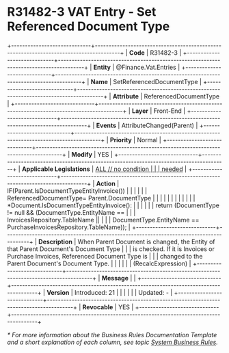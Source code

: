 ﻿---
erp.type: front-end-business-rule
erp.entity: Finance.Vat.Entries
---

# R31482-3 VAT Entry - Set Referenced Document Type
+-----------------------------+---------------------------------------------------------------------------------------+
| **Code**                    | R31482-3                                                                              |
+-----------------------------+---------------------------------------------------------------------------------------+
| **Entity**                  | @Finance.Vat.Entries                                                                  |
+-----------------------------+---------------------------------------------------------------------------------------+
| **Name**                    | SetReferencedDocumentType                                                             |
+-----------------------------+---------------------------------------------------------------------------------------+
| **Attribute**               | ReferencedDocumentType                                                                |
+-----------------------------+---------------------------------------------------------------------------------------+
| **Layer**                   | Front-End                                                                             |
+-----------------------------+---------------------------------------------------------------------------------------+
| **Events**                  | AttributeChanged(Parent)                                                              |
+-----------------------------+---------------------------------------------------------------------------------------+
| **Priority**                | Normal                                                                                |
+-----------------------------+---------------------------------------------------------------------------------------+
| **Modify**                  | YES                                                                                   |
+-----------------------------+---------------------------------------------------------------------------------------+
| **Applicable Legislations** | [ALL // no condition                                                                  |
|                             | needed](xref:applicable-legislations)                                                 |
+-----------------------------+---------------------------------------------------------------------------------------+
| **Action**                  | IF(Parent.IsDocumentTypeEntityInvoice())                                              |
|                             |                                                                                       |
|                             | ReferencedDocumentType= Parent.DocumentType                                           |
|                             |                                                                                       |
|                             |                                                                                       |
|                             |                                                                                       |
|                             | \*Document.IsDocumentTypeEntityInvoice():                                             |
|                             |                                                                                       |
|                             | return (DocumentType != null && (DocumentType.EntityName ==                           |
|                             | InvoicesRepository.TableName \|\|                                                     |
|                             | DocumentType.EntityName == PurchaseInvoicesRepository.TableName));                    |
+-----------------------------+---------------------------------------------------------------------------------------+
| **Description**             | When Parent Document is changed, the Entity of that Parent Document\'s Document Type  |
|                             | is checked. If it is Invoices or Purchase Invoices, Referenced Document Type is       |
|                             | changed to the Parent Document\'s Document Type.                                      |
|                             |                                                                                       |
|                             | (RecalcExpression)                                                                    |
+-----------------------------+---------------------------------------------------------------------------------------+
| **Message**                 |                                                                                       |
+-----------------------------+---------------------------------------------------------------------------------------+
| **Version**                 | Introduced: 21                                                                        |
|                             |                                                                                       |
|                             | Updated: -                                                                            |
+-----------------------------+---------------------------------------------------------------------------------------+
| **Revocable**               | YES                                                                                   |
+-----------------------------+---------------------------------------------------------------------------------------+

*\* For more information about the Business Rules Documentation Template and a short explanation of each column, see
topic [System Business Rules](../templates/template-description-system-business-rules.md).*
